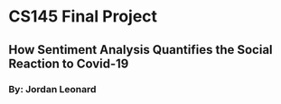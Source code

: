 # CS145 Final Project

## How Sentiment Analysis Quantifies the Social Reaction to Covid-19

### By: Jordan Leonard
